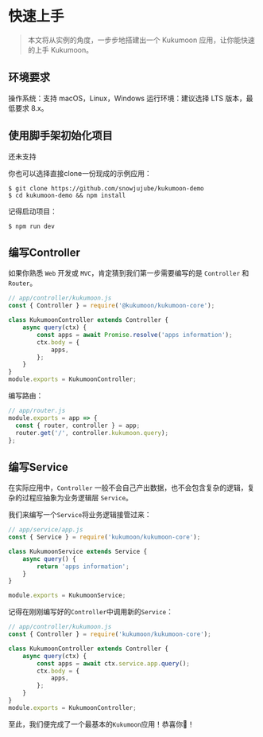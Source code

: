 # 快速上手

> 本文将从实例的角度，一步步地搭建出一个 Kukumoon 应用，让你能快速的上手 Kukumoon。

## 环境要求

操作系统：支持 macOS，Linux，Windows
运行环境：建议选择 LTS 版本，最低要求 8.x。

## 使用脚手架初始化项目

还未支持

你也可以选择直接clone一份现成的示例应用：

```shell script
$ git clone https://github.com/snowjujube/kukumoon-demo
$ cd kukumoon-demo && npm install
```

记得启动项目：

```shell script
$ npm run dev
```

## 编写Controller
如果你熟悉 `Web` 开发或 `MVC`，肯定猜到我们第一步需要编写的是 `Controller` 和 `Router`。

```js
// app/controller/kukumoon.js
const { Controller } = require('@kukumoon/kukumoon-core');

class KukumoonController extends Controller {
    async query(ctx) {        
        const apps = await Promise.resolve('apps information');
        ctx.body = {
            apps,
        };
    }
}
module.exports = KukumoonController;
```

编写路由：

```js
// app/router.js
module.exports = app => {
  const { router, controller } = app;
  router.get('/', controller.kukumoon.query);
};
```

## 编写Service

在实际应用中，`Controller` 一般不会自己产出数据，也不会包含复杂的逻辑，复杂的过程应抽象为业务逻辑层 `Service`。

我们来编写一个`Service`将业务逻辑接管过来：

```js
// app/service/app.js
const { Service } = require('kukumoon/kukumoon-core');

class KukumoonService extends Service {
    async query() {
        return 'apps information';
    }
}

module.exports = KukumoonService;
```

记得在刚刚编写好的`Controller`中调用新的`Service`：

```js
// app/controller/kukumoon.js
const { Controller } = require('kukumoon/kukumoon-core');

class KukumoonController extends Controller {
    async query(ctx) {        
        const apps = await ctx.service.app.query();
        ctx.body = {
            apps,
        };
    }
}
module.exports = KukumoonController;
```

至此，我们便完成了一个最基本的`Kukumoon`应用！恭喜你🎉！
